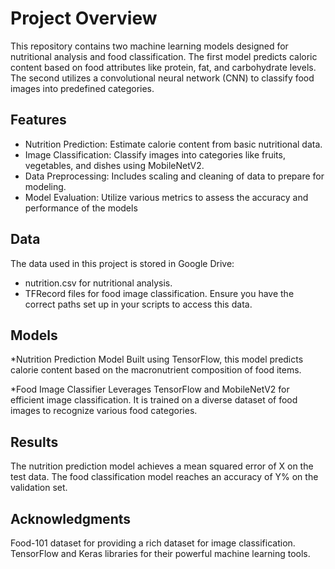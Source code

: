 # Project Overview
This repository contains two machine learning models designed for nutritional analysis and food classification. The first model predicts caloric content based on food attributes like protein, fat, and carbohydrate levels. The second utilizes a convolutional neural network (CNN) to classify food images into predefined categories.

## Features
* Nutrition Prediction: Estimate calorie content from basic nutritional data.
* Image Classification: Classify images into categories like fruits, vegetables, and dishes using MobileNetV2.
* Data Preprocessing: Includes scaling and cleaning of data to prepare for modeling.
* Model Evaluation: Utilize various metrics to assess the accuracy and performance of the models

## Data
The data used in this project is stored in Google Drive:

* nutrition.csv for nutritional analysis.
* TFRecord files for food image classification.
Ensure you have the correct paths set up in your scripts to access this data.

## Models
*Nutrition Prediction Model
Built using TensorFlow, this model predicts calorie content based on the macronutrient composition of food items.

*Food Image Classifier
Leverages TensorFlow and MobileNetV2 for efficient image classification. It is trained on a diverse dataset of food images to recognize various food categories.

## Results
The nutrition prediction model achieves a mean squared error of X on the test data. The food classification model reaches an accuracy of Y% on the validation set.

## Acknowledgments
Food-101 dataset for providing a rich dataset for image classification.
TensorFlow and Keras libraries for their powerful machine learning tools.

